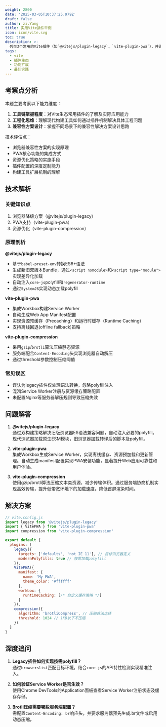 ```yaml
---
weight: 2800
date: '2025-03-05T10:37:25.979Z'
draft: false
author: zi.Yang
title: 实用Vite插件举例
icon: icon/vite.svg
toc: true
description: >-
  列举3个常用的Vite插件（如`@vitejs/plugin-legacy`、`vite-plugin-pwa`），并说明它们如何解决兼容性、PWA支持等具体问题？
tags:
  - vite
  - 插件生态
  - 功能扩展
  - 最佳实践
---
```


## 考察点分析

本题主要考察以下能力维度：

1. **工具链掌握程度**：对Vite生态常用插件的了解及实际应用能力
2. **工程化思维**：理解现代构建工具如何通过插件机制解决具体工程问题
3. **兼容性方案设计**：掌握不同场景下的兼容性解决方案设计思路

技术评估点：

- 浏览器兼容性方案的实现原理
- PWA核心功能的集成方式
- 资源优化策略的实施手段
- 插件配置的深度定制能力
- 构建工具扩展机制的理解

## 技术解析

### 关键知识点

1. 浏览器降级方案（@vitejs/plugin-legacy）
2. PWA支持（vite-plugin-pwa）
3. 资源优化（vite-plugin-compression）

### 原理剖析

**@vitejs/plugin-legacy**

- 基于`babel-preset-env`转换ES6+语法
- 生成新旧双版本Bundle，通过`<script nomodule>`和`<script type="module">`实现差异化加载
- 自动注入`core-js`polyfill和`regenerator-runtime`
- 通过`SystemJS`实现动态加载polyfill

**vite-plugin-pwa**

- 集成Workbox构建Service Worker
- 自动生成Web App Manifest配置
- 实现资源预缓存（Precaching）和运行时缓存（Runtime Caching）
- 支持离线回退(offline fallback)策略

**vite-plugin-compression**

- 采用`gzip`/`brotli`算法压缩静态资源
- 服务端配合`Content-Encoding`头实现浏览器自动解压
- 通过threshold参数控制压缩阈值

### 常见误区

- 误认为legacy插件仅处理语法转换，忽略polyfill注入
- 混淆Service Worker注册与资源缓存策略配置
- 未配置Nginx等服务器解压规则导致压缩失效

## 问题解答

1. **@vitejs/plugin-legacy**  
通过双构建策略解决旧版浏览器ES语法兼容问题，自动注入必要的polyfill。现代浏览器加载原生ESM模块，旧浏览器加载转译后的脚本及polyfill。

2. **vite-plugin-pwa**  
集成Workbox生成Service Worker，实现离线缓存、资源预加载和更新管理。自动生成manifest配置实现PWA安装功能，显著提升Web应用可靠性和用户体验。

3. **vite-plugin-compression**  
使用gzip/brotli算法压缩文本类资源，减少传输体积。通过服务端协商机制实现高效传输，提升低带宽环境下的加载速度，降低首屏渲染时间。

## 解决方案

```javascript
// vite.config.js
import legacy from '@vitejs/plugin-legacy'
import { VitePWA } from 'vite-plugin-pwa'
import compression from 'vite-plugin-compression'

export default {
  plugins: [
    legacy({
      targets: ['defaults', 'not IE 11'], // 目标浏览器定义
      modernPolyfills: true // 按需加载polyfill
    }),
    VitePWA({
      manifest: {
        name: 'My PWA',
        theme_color: '#ffffff'
      },
      workbox: {
        runtimeCaching: [/* 自定义缓存策略 */]
      }
    }),
    compression({
      algorithm: 'brotliCompress', // 压缩算法选择
      threshold: 1024 // 1KB以下不压缩
    })
  ]
}
```

## 深度追问

1. **Legacy插件如何实现按需polyfill？**  
通过`browserslist`匹配目标环境，结合`core-js`的API特性检测实现精准注入。

2. **如何验证Service Worker是否生效？**  
使用Chrome DevTools的Application面板查看Service Worker注册状态及缓存存储。

3. **Brotli压缩需要哪些服务端配置？**  
需配置`Content-Encoding: br`响应头，并要求服务器预先生成.br文件或启用动态压缩。

